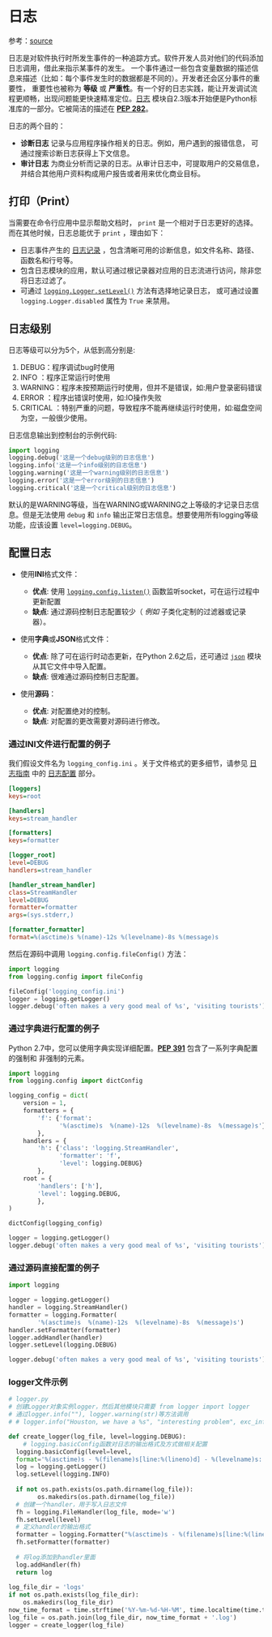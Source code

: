 # 日志
参考：[source](https://pythonguidecn.readthedocs.io/zh/latest/writing/logging.html)


日志是对软件执行时所发生事件的一种追踪方式。软件开发人员对他们的代码添加日志调用，借此来指示某事件的发生。 一个事件通过一些包含变量数据的描述信息来描述（比如：每个事件发生时的数据都是不同的）。开发者还会区分事件的重要性， 重要性也被称为 **等级** 或 **严重性**。有一个好的日志实践，能让开发调试流程更顺畅，出现问题能更快速精准定位。[日志](https://docs.python.org/2/library/logging.html#module-logging)  模块自2.3版本开始便是Python标准库的一部分。它被简洁的描述在  [**PEP 282**](https://www.python.org/dev/peps/pep-0282)。 

日志的两个目的：

-   **诊断日志**  记录与应用程序操作相关的日志。例如，用户遇到的报错信息， 可通过搜索诊断日志获得上下文信息。
-   **审计日志**  为商业分析而记录的日志。从审计日志中，可提取用户的交易信息， 并结合其他用户资料构成用户报告或者用来优化商业目标。

## 打印（Print）
当需要在命令行应用中显示帮助文档时，  `print`  是一个相对于日志更好的选择。 而在其他时候，日志总能优于  `print`  ，理由如下：

-   日志事件产生的  [日志记录](https://docs.python.org/library/logging.html#logrecord-attributes)  ，包含清晰可用的诊断信息，如文件名称、路径、函数名和行号等。
-   包含日志模块的应用，默认可通过根记录器对应用的日志流进行访问，除非您将日志过滤了。
-   可通过  [`logging.Logger.setLevel()`](https://docs.python.org/3/library/logging.html#logging.Logger.setLevel)  方法有选择地记录日志， 或可通过设置  `logging.Logger.disabled`  属性为  `True`  来禁用。

## 日志级别
日志等级可以分为5个，从低到高分别是:

 1. DEBUG：程序调试bug时使用
 2. INFO ：程序正常运行时使用
 3. WARNING：程序未按预期运行时使用，但并不是错误，如:用户登录密码错误
 4. ERROR ：程序出错误时使用，如:IO操作失败
 5. CRITICAL ：特别严重的问题，导致程序不能再继续运行时使用，如:磁盘空间为空，一般很少使用。
 
 日志信息输出到控制台的示例代码:
```python
import logging
logging.debug('这是⼀个debug级别的⽇志信息')
logging.info('这是⼀个info级别的⽇志信息')
logging.warning('这是⼀个warning级别的⽇志信息')
logging.error('这是⼀个error级别的⽇志信息')
logging.critical('这是⼀个critical级别的⽇志信息')
```
默认的是WARNING等级，当在WARNING或WARNING之上等级的才记录日志信息。但是无法使用 `debug` 和 `info` 输出正常日志信息。想要使用所有logging等级功能，应该设置 `level=logging.DEBUG`。


## 配置日志
-   使用**INI**格式文件：
    
    -   **优点**: 使用  [`logging.config.listen()`](https://docs.python.org/3/library/logging.config.html#logging.config.listen "(在 Python v3.7)")  函数监听socket，可在运行过程中更新配置
    -   **缺点**: 通过源码控制日志配置较少（  _例如_  子类化定制的过滤器或记录器）。
-   使用**字典**或**JSON**格式文件：
    
    -   **优点**: 除了可在运行时动态更新，在Python 2.6之后，还可通过  [`json`](https://docs.python.org/3/library/json.html#module-json")  模块从其它文件中导入配置。
    -   **缺点**: 很难通过源码控制日志配置。
    
-   使用**源码**：
    -   **优点**: 对配置绝对的控制。
    -   **缺点**: 对配置的更改需要对源码进行修改。

### 通过INI文件进行配置的例子

我们假设文件名为  `logging_config.ini`  。关于文件格式的更多细节，请参见  [日志指南](http://docs.python.org/howto/logging.html)  中的  [日志配置](https://docs.python.org/howto/logging.html#configuring-logging)  部分。
```ini
[loggers]
keys=root

[handlers]
keys=stream_handler

[formatters]
keys=formatter

[logger_root]
level=DEBUG
handlers=stream_handler

[handler_stream_handler]
class=StreamHandler
level=DEBUG
formatter=formatter
args=(sys.stderr,)

[formatter_formatter]
format=%(asctime)s %(name)-12s %(levelname)-8s %(message)s
```
然后在源码中调用 `logging.config.fileConfig()` 方法：
```python
import logging
from logging.config import fileConfig

fileConfig('logging_config.ini')
logger = logging.getLogger()
logger.debug('often makes a very good meal of %s', 'visiting tourists')
```

### 通过字典进行配置的例子

Python 2.7中，您可以使用字典实现详细配置。[**PEP 391**](https://www.python.org/dev/peps/pep-0391)  包含了一系列字典配置的强制和 非强制的元素。

```python
import logging
from logging.config import dictConfig

logging_config = dict(
    version = 1,
    formatters = {
        'f': {'format':
              '%(asctime)s  %(name)-12s  %(levelname)-8s  %(message)s'}
        },
    handlers = {
        'h': {'class': 'logging.StreamHandler',
              'formatter': 'f',
              'level': logging.DEBUG}
        },
    root = {
        'handlers': ['h'],
        'level': logging.DEBUG,
        },
)

dictConfig(logging_config)

logger = logging.getLogger()
logger.debug('often makes a very good meal of %s', 'visiting tourists')
```

### 通过源码直接配置的例子
```python
import logging

logger = logging.getLogger()
handler = logging.StreamHandler()
formatter = logging.Formatter(
        '%(asctime)s  %(name)-12s  %(levelname)-8s  %(message)s')
handler.setFormatter(formatter)
logger.addHandler(handler)
logger.setLevel(logging.DEBUG)

logger.debug('often makes a very good meal of %s', 'visiting tourists')
```


### logger文件示例
```python
# logger.py
# 创建Logger对象实例logger，然后其他模块只需要 from logger import logger
# 通过logger.info(""), logger.warning(str)等方法调用
# # logger.info("Houston, we have a %s", "interesting problem", exc_info=1)

def create_logger(log_file, level=logging.DEBUG):  
    # logging.basicConfig函数对日志的输出格式及方式做相关配置  
  logging.basicConfig(level=level,  
  format='%(asctime)s - %(filename)s[line:%(lineno)d] - %(levelname)s: %(message)s')  
  log = logging.getLogger()  
  log.setLevel(logging.INFO)  
  
  if not os.path.exists(os.path.dirname(log_file)):  
        os.makedirs(os.path.dirname(log_file))  
  # 创建一个handler，用于写入日志文件  
  fh = logging.FileHandler(log_file, mode='w')  
  fh.setLevel(level)  
  # 定义handler的输出格式  
  formatter = logging.Formatter("%(asctime)s - %(filename)s[line:%(lineno)d] - %(levelname)s: %(message)s")  
  fh.setFormatter(formatter)  
  
  # 将log添加到handler里面  
  log.addHandler(fh)  
  return log
  
log_file_dir = 'logs'
if not os.path.exists(log_file_dir):  
    os.makedirs(log_file_dir)  
now_time_format = time.strftime('%Y-%m-%d-%H-%M', time.localtime(time.time()))  
log_file = os.path.join(log_file_dir, now_time_format + '.log')
logger = create_logger(log_file)

 
```
